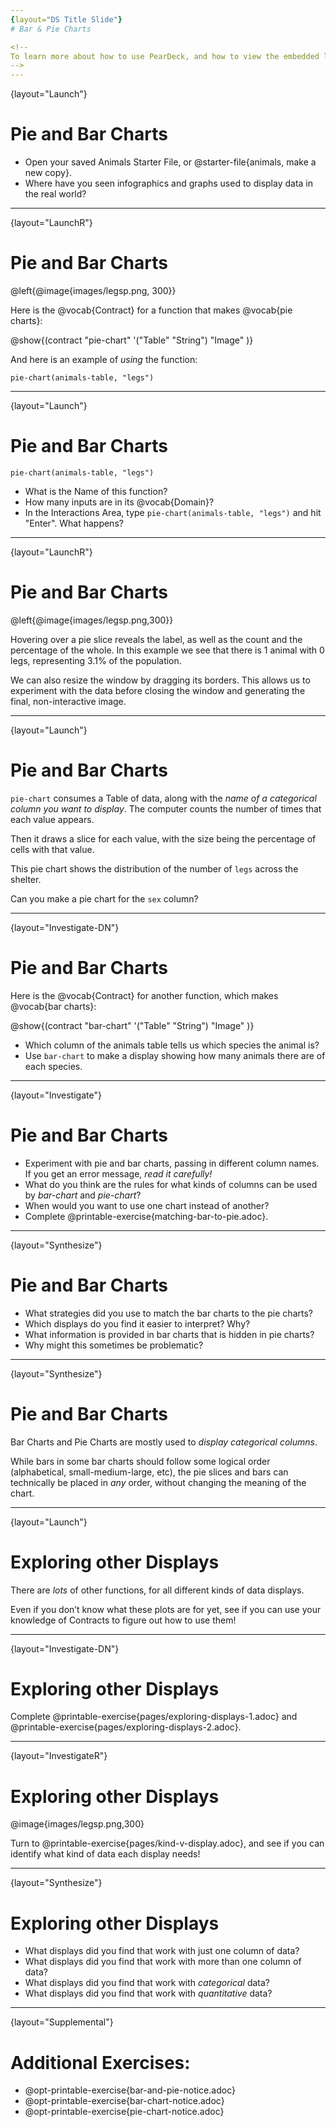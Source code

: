 ```yaml
---
{layout="DS Title Slide"}
# Bar & Pie Charts

<!--
To learn more about how to use PearDeck, and how to view the embedded links on these slides without going into present mode visit https://help.peardeck.com/en
-->
---
```

{layout="Launch"}
# Pie and Bar Charts

- Open your saved Animals Starter File, or @starter-file{animals, make a new copy}.
- Where have you seen infographics and graphs used to display data in the real world?

<!--
Solicit student ideas for infographics, and/or provide some of your own
-->
---
{layout="LaunchR"}
# Pie and Bar Charts

@left{@image{images/legsp.png, 300}}

Here is the @vocab{Contract} for a function that makes @vocab{pie charts}:

@show{(contract "pie-chart" '("Table" "String") "Image" )}

And here is an example of _using_ the function:

`pie-chart(animals-table, "legs")`

<!--

-->
---
{layout="Launch"}
# Pie and Bar Charts

`pie-chart(animals-table, "legs")`

- What is the Name of this function?
- How many inputs are in its @vocab{Domain}?
- In the Interactions Area, type `pie-chart(animals-table, "legs")` and hit "Enter". What happens?

<!--

-->
---
{layout="LaunchR"}
# Pie and Bar Charts

@left{@image{images/legsp.png,300}}

Hovering over a pie slice reveals the label, as well as the count and the percentage of the whole. In this example we see that there is 1 animal with 0 legs, representing 3.1% of the population.

We can also resize the window by dragging its borders. This allows us to experiment with the data before closing the window and generating the final, non-interactive image.

<!--

-->
---
{layout="Launch"}
# Pie and Bar Charts

`pie-chart` consumes a Table of data, along with the _name of a *categorical* column you want to display_. The computer counts the number of times that each value appears.

Then it draws a slice for each value, with the size being the percentage of cells with that value.

This pie chart shows the distribution of the number of `legs` across the shelter.

Can you make a pie chart for the `sex` column?

<!--
When students make a display of the `sex` of the animals, they will see that some animals are male, some are female and some are hermaphrodites. We use the descriptor _sex_ rather than _gender_ because sex refers to biology, whereas gender refers to identity. Hermaphrodite is the biological term for animals that carry eggs & produce sperm (nearly 1/3 of the non-insect animal species on the planet!). Plants that produce pollen & ovules are also hermaphrodites. While the term was previously used by the medical community to describe intersex people or people who identify as transgender or gender non-binary, it is not biologically accurate. Humans are not able to produce both viable eggs and sperm, so "hermaphrodite" is no longer considered an acceptable term to apply to people.

-->

---
{layout="Investigate-DN"}
# Pie and Bar Charts

Here is the @vocab{Contract} for another function, which makes @vocab{bar charts}:

@show{(contract "bar-chart" '("Table" "String") "Image" )}

- Which column of the animals table tells us which species the animal is?
- Use `bar-chart` to make a display showing how many animals there are of each species.

<!--

-->
---
{layout="Investigate"}
# Pie and Bar Charts

- Experiment with pie and bar charts, passing in different column names. If you get an error message, _read it carefully!_
- What do you think are the rules for what kinds of columns can be used by _bar-chart_ and _pie-chart_?
- When would you want to use one chart instead of another?
- Complete @printable-exercise{matching-bar-to-pie.adoc}.



<!--
To dig deeper into pie charts and bar charts, have students complete @opt-printable-exercise{bar-and-pie-notice.adoc}. They can also focus on one display at a time using @opt-printable-exercise{pie-chart-notice.adoc} or @opt-printable-exercise{bar-chart-notice.adoc}.
-->
---
{layout="Synthesize"}
# Pie and Bar Charts

* What strategies did you use to match the bar charts to the pie charts?
* Which displays do you find it easier to interpret? Why?
* What information is provided in bar charts that is hidden in pie charts?
* Why might this sometimes be problematic?

<!--
Common Misconceptions

* Pie charts and bar charts can show _counts_ or _percentages_ of categorical data. If there are more people with brown hair than blond hair, for example, a pie chart of hair color will have a larger slice or longer bar for "brown" than for "blond". In Pyret, pie charts show percentages, and bar charts show counts.
* A pie chart can only display one categorical variable, but a bar chart might be used to display two or more. Pie charts have a wedge for each represented category. Unlike in bar charts, empty categories will not be included in a pie chart. When comparing bar charts, it is important to read the scales on the y-axes. If the scales do not match, a taller bar may not represent a larger value.
* Bar charts look a lot like another kind of chart - called a "histogram" - which are actually quite different because they display _quantitative_ data, not categorical. This lesson focuses entirely on pie- and bar charts.
-->
---
{layout="Synthesize"}
# Pie and Bar Charts

Bar Charts and Pie Charts are mostly used to _display categorical columns_.

While bars in some bar charts should follow some logical order (alphabetical, small-medium-large, etc), the pie slices and bars can technically be placed in _any_ order, without changing the meaning of the chart.

<!--

-->
---
{layout="Launch"}
# Exploring other Displays

There are _lots_ of other functions, for all different kinds of data displays. 

Even if you don’t know what these plots are for yet, see if you can use your knowledge of Contracts to figure out how to use them!


<!--

-->
---
{layout="Investigate-DN"}
# Exploring other Displays

Complete @printable-exercise{pages/exploring-displays-1.adoc} and @printable-exercise{pages/exploring-displays-2.adoc}.

<!--
There are _many_ possible misconceptions about displays that students may encounter here. *But that's ok!* Understanding all those other plots is _not_ a learning goal for this lesson. Rather, the goal is to have them develop some loose familiarity, and to get more practice reading Contracts.
-->

---
{layout="InvestigateR"}
# Exploring other Displays

@image{images/legsp.png,300}

Turn to @printable-exercise{pages/kind-v-display.adoc}, and see if you can identify what kind of data each display needs!

<!--
Have students share their answers and discuss.

There are _many_ possible misconceptions about displays that students may encounter here. *But that's ok!* Understanding all those other plots is _not_ a learning goal for this lesson. Rather, the goal is to have them develop some loose familiarity, and to get more practice reading Contracts.

-->
---
{layout="Synthesize"}
# Exploring other Displays

* What displays did you find that work with just one column of data?
* What displays did you find that work with more than one column of data?
* What displays did you find that work with _categorical_ data?
* What displays did you find that work with _quantitative_ data?

<!--
* What displays did you find that work with just one column of data?
** _pie and bar charts, histograms and box plots_
* What displays did you find that work with more than one column of data?
** _scatter plots and lr-plots_
* What displays did you find that work with _categorical_ data?
** _pie and bar charts_
* What displays did you find that work with _quantitative_ data?
** _histograms, box plots, scatterplots, and lr-plots_
-->
---
{layout="Supplemental"}

# Additional Exercises:

- @opt-printable-exercise{bar-and-pie-notice.adoc}
- @opt-printable-exercise{bar-chart-notice.adoc}
- @opt-printable-exercise{pie-chart-notice.adoc}
